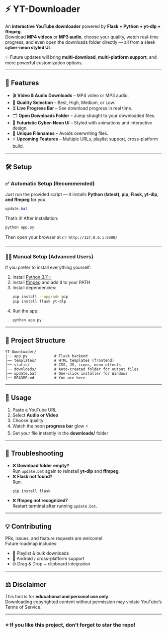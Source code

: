 # ⚡ YT-Downloader

An **interactive YouTube downloader** powered by **Flask + Python + yt-dlp + ffmpeg**.  
Download **MP4 videos** or **MP3 audio**, choose your quality, watch real-time progress, and even open the downloads folder directly — all from a sleek **cyber-neon styled UI**.  

✨ Future updates will bring **multi-download**, **multi-platform support**, and more powerful customization options.

---

## 🎯 Features
- 🎬 **Video & Audio Downloads** – MP4 video or MP3 audio.
- 📌 **Quality Selection** – Best, High, Medium, or Low.
- ⏳ **Live Progress Bar** – See download progress in real time.
- 🗂️ **Open Downloads Folder** – Jump straight to your downloaded files.
- 🎨 **Futuristic Cyber-Neon UI** – Styled with animations and interactive design.
- 🔄 **Unique Filenames** – Avoids overwriting files.
- ⚡ **Upcoming Features** – Multiple URLs, playlist support, cross-platform build.

---

## 🛠️ Setup

### ✅ Automatic Setup (Recommended)
Just run the provided script — it installs **Python (latest), pip, Flask, yt-dlp, and ffmpeg** for you.

```powershell
update.bat
```

That’s it! After installation:

```powershell
python app.py
```

Then open your browser at 👉 `http://127.0.0.1:5000/`

---

### 🧑‍💻 Manual Setup (Advanced Users)

If you prefer to install everything yourself:

1. Install [Python 3.11+](https://www.python.org/downloads/)  
2. Install [ffmpeg](https://ffmpeg.org/download.html) and add it to your PATH  
3. Install dependencies:
   ```bash
   pip install --upgrade pip
   pip install flask yt-dlp
   ```
4. Run the app:
   ```bash
   python app.py
   ```

---

## 📂 Project Structure
```
YT-Downloader/
│── app.py            # Flask backend
│── templates/        # HTML templates (frontend)
│── static/           # CSS, JS, icons, neon effects
│── downloads/        # Auto-created folder for output files
│── update.bat        # One-click installer for Windows
│── README.md         # You are here
```

---

## 🚀 Usage
1. Paste a YouTube URL  
2. Select **Audio or Video**  
3. Choose quality  
4. Watch the neon **progress bar** glow ⚡  
5. Get your file instantly in the **downloads/** folder  

---

## 🔧 Troubleshooting
- ❌ **Download folder empty?**  
  Run `update.bat` again to reinstall **yt-dlp** and **ffmpeg**.  
- ❌ **Flask not found?**  
  Run:  
  ```bash
  pip install flask
  ```
- ❌ **ffmpeg not recognized?**  
  Restart terminal after running `update.bat`.

---

## 💡 Contributing
PRs, issues, and feature requests are welcome!  
Future roadmap includes:
- 📑 Playlist & bulk downloads  
- 📲 Android / cross-platform support  
- 🌐 Drag & Drop + clipboard integration  

---

## ⚖️ Disclaimer
This tool is for **educational and personal use only**.  
Downloading copyrighted content without permission may violate YouTube’s Terms of Service.

---

### ⭐ If you like this project, don’t forget to **star the repo**!
